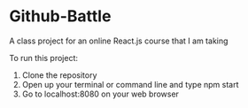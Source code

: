 # Github-Battle
A class project for an online React.js course that I am taking

To run this project:

1. Clone the repository
2. Open up your terminal or command line and type npm start
3. Go to localhost:8080 on your web browser
